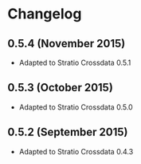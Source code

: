 # Changelog

## 0.5.4 (November 2015)

* Adapted to Stratio Crossdata 0.5.1

## 0.5.3 (October 2015)

* Adapted to Stratio Crossdata 0.5.0

## 0.5.2 (September 2015)

* Adapted to Stratio Crossdata 0.4.3

